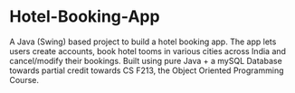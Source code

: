 # Hotel-Booking-App
A Java (Swing) based project to build a hotel booking app. The app lets users create accounts, book hotel tooms in various cities across India and cancel/modify their bookings. Built using pure Java + a mySQL Database towards partial credit towards CS F213, the Object Oriented Programming Course.  
